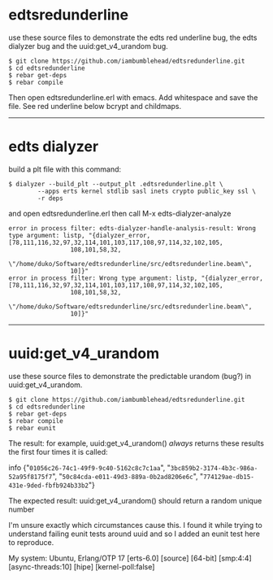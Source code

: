 edtsredunderline
================

use these source files to demonstrate the edts red underline bug, the edts dialyzer bug and the uuid:get_v4_urandom bug.

```
$ git clone https://github.com/iambumblehead/edtsredunderline.git
$ cd edtsredunderline
$ rebar get-deps
$ rebar compile
```

Then open edtsredunderline.erl with emacs. Add whitespace and save the file. See red underline below bcrypt and childmaps.

-------------------------
# edts dialyzer

build a plt file with this command:
```
$ dialyzer --build_plt --output_plt .edtsredunderline.plt \
		--apps erts kernel stdlib sasl inets crypto public_key ssl \
		-r deps
```

and open edtsredunderline.erl then call M-x edts-dialyzer-analyze
```
error in process filter: edts-dialyzer-handle-analysis-result: Wrong type argument: listp, "{dialyzer_error,[78,111,116,32,97,32,114,101,103,117,108,97,114,32,102,105,
                 108,101,58,32,
                 \"/home/duko/Software/edtsredunderline/src/edtsredunderline.beam\",
                 10]}"
error in process filter: Wrong type argument: listp, "{dialyzer_error,[78,111,116,32,97,32,114,101,103,117,108,97,114,32,102,105,
                 108,101,58,32,
                 \"/home/duko/Software/edtsredunderline/src/edtsredunderline.beam\",
                 10]}"
```

-------------------------
# uuid:get_v4_urandom

use these source files to demonstrate the predictable urandom (bug?) in uuid:get_v4_urandom.

```
$ git clone https://github.com/iambumblehead/edtsredunderline.git
$ cd edtsredunderline
$ rebar get-deps
$ rebar compile
$ rebar eunit
```

The result:
 for example, uuid:get_v4_urandom()  _always_ returns these results the first four times it is called:

 info {"`01056c26-74c1-49f9-9c40-5162c8c7c1aa`",
       "`3bc859b2-3174-4b3c-986a-52a95f8175f7`",
       "`50c84cda-e011-49d3-889a-0b2ad8206e6c`",
       "`774129ae-db15-431e-9ded-fbfb924b33b2`"}

The expected result:
 uuid:get_v4_urandom() should return a random unique number

I'm unsure exactly which circumstances cause this. I found it while trying to understand failing eunit tests around uuid and so I added an eunit test here to reproduce.

My system:
 Ubuntu, Erlang/OTP 17 [erts-6.0] [source] [64-bit] [smp:4:4] [async-threads:10] [hipe] [kernel-poll:false]
